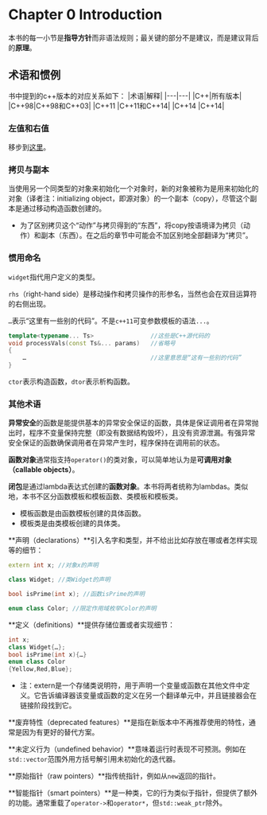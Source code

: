 # Chapter 0 Introduction
本书的每一小节是**指导方针**而非语法规则；最关键的部分不是建议，而是建议背后的**原理**。

## 术语和惯例
书中提到的c++版本的对应关系如下：
|术语|解释|
|---|---|
|C++|所有版本|
|C++98|C++98和C++03|
|C++11	|C++11和C++14|
|C++14	|C++14|

### 左值和右值
移步到[这里](./prelim_cpp11_move.md)。

### 拷贝与副本
当使用另一个同类型的对象来初始化一个对象时，新的对象被称为是用来初始化的对象（译者注：initializing object，即源对象）的一个副本（copy），尽管这个副本是通过移动构造函数创建的。
* 为了区别拷贝这个“动作”与拷贝得到的“东西”，将copy按语境译为拷贝（动作）和副本（东西）。在之后的章节中可能会不加区别地全部翻译为“拷贝”。
### 惯用命名
`widget`指代用户定义的类型。

`rhs`（right-hand side）是移动操作和拷贝操作的形参名，当然也会在双目运算符的右侧出现。

`…`表示“这里有一些别的代码”。不是`c++11`可变参数模板的语法`...`。
```cpp
template<typename... Ts>                //这些是C++源代码的
void processVals(const Ts&... params)   //省略号
{
    …                                   //这里意思是“这有一些别的代码”
}
```

`ctor`表示构造函数，`dtor`表示析构函数。

### 其他术语
**异常安全**的函数是能提供基本的异常安全保证的函数，具体是保证调用者在异常抛出时，程序不变量保持完整（即没有数据结构毁坏），且没有资源泄漏。有强异常安全保证的函数确保调用者在异常产生时，程序保持在调用前的状态。

**函数对象**通常指支持`operator()`的类对象，可以简单地认为是**可调用对象（callable objects）**。

**闭包**是通过lambda表达式创建的**函数对象**。本书将两者统称为lambdas。类似地，本书不区分函数模板和模板函数、类模板和模板类。
* 模板函数是由函数模板创建的具体函数。
* 模板类是由类模板创建的具体类。

**声明（declarations）**引入名字和类型，并不给出比如存放在哪或者怎样实现等的细节：
```cpp
extern int x; //对象x的声明

class Widget; //类Widget的声明

bool isPrime(int x); //函数isPrime的声明

enum class Color; //限定作用域枚举Color的声明
```

**定义（definitions）**提供存储位置或者实现细节：
```cpp
int x;
class Widget{…};
bool isPrime(int x){…}
enum class Color
{Yellow,Red,Blue};
```
* 注：extern是一个存储类说明符，用于声明一个变量或函数在其他文件中定义。它告诉编译器该变量或函数的定义在另一个翻译单元中，并且链接器会在链接阶段找到它。

**废弃特性（deprecated features）**是指在新版本中不再推荐使用的特性，通常是因为有更好的替代方案。

**未定义行为（undefined behavior）**意味着运行时表现不可预测。例如在`std::vector`范围外用方括号解引用未初始化的迭代器。

**原始指针（raw pointers）**指传统指针，例如从`new`返回的指针。

**智能指针（smart pointers）**是一种类，它的行为类似于指针，但提供了额外的功能。通常重载了`operator->`和`operator*`，但`std::weak_ptr`除外。